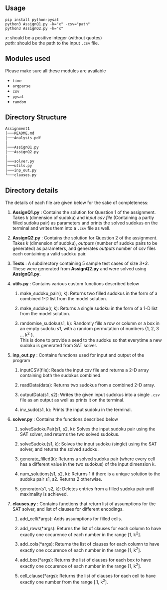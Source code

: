 ## Usage

```
pip install python-pysat
python3 AssignQ1.py -k="x" -csv="path"
python3 AssignQ2.py -k="x"
```
_x:_ should be a positive integer (without quotes)\
_path:_ should be the path to the input `.csv` file.

## Modules used
Please make sure all these modules are available
+ `time`
+ `argparse`
+ `csv`
+ `pysat`
+ `random`

## Directory Structure

```bash
Assignment1
│───README.md
│───Analysis.pdf
│   
│───AssignQ1.py
│───AssignQ2.py
│
│───solver.py
│───utils.py
│───inp_out.py
└───clauses.py
```

## Directory details 
The details of each file are given below for the sake of completeness:
1. **AssignQ1.py** : Contains the solution for Question 1 of the assignment. Takes _k_ (dimension of sudoku) and _input csv file_ (Containing a partly filled sudoku pair) as parameters and prints the solved sudokus on the terminal and writes them into a `.csv` file as well.

2. **AssignQ2.py** : Contains the solution for Question 2 of the assignment. Takes _k_ (dimension of sudoku), _outputs_ (number of sudoku pairs to be generated) as parameters, and generates _outputs_ number of csv files each containing a valid sudoku pair.

3.  **Tests** : A subdirectory containing 5 sample test cases of size _3*3_. These were generated from **AssignQ2.py** and were solved using **AssignQ1.py**.

4. **utils.py** : Contains various custom functions described below

    1. make_sudoku_pair(r, k): Returns two filled sudokus in the form of a combined 1-D list from the model solution.

    2. make_sudoku(r, k): Returns a single sudoku in the form of a 1-D list from the model solution.

    3. randomise_sudoku(s1, k): Randomly fills a row or column or a box in an empty sudoku _s1_, with a random permutation of numbers {1, 2, 3 ... k<sup>2</sup> }. \
    This is done to provide a seed to the sudoku so that everytime a new sudoku is generated from SAT solver.

5. **inp_out.py** : Contains functions used for input and output of the program

    1. inputCSV(file): Reads the input csv file and returns a 2-D array containing both the sudokus combined.
    
    2. readData(data): Returns two sudokus from a combined 2-D array.

    3. outputData(s1, s2): Writes the given input sudokus into a single `.csv` file as an output as well as prints it on the terminal.

    4. inv_sudo(s1, k): Prints the input sudoku in the terminal.

6. **solver.py** : Contains the functions described below
    
    1. solveSudokuPair(s1, s2, k): Solves the input sudoku pair using the SAT solver, and returns the two solved sudokus.

    2. solveSudoku(s1, k): Solves the input sudoku (single) using the SAT solver, and returns the solved sudoku.

    3. generate_filled(k): Returns a solved sudoku pair (where every cell has a different value in the two sudokus) of the input dimension k.

    4. num_solutions(s1, s2, k): Returns 1 if there is a unique solution to the sudoku pair s1, s2. 
    Returns 2 otherwise.

    5. generator(s1, s2, k): Deletes entries from a filled sudoku pair until maximality is achieved.
    
7. **clauses.py** : Contains functions that return list of assumptions for the SAT solver, and list of clauses for different encodings.

    1. add_cell(*args): Adds assumptions for filled cells.

    2. add_rows(*args): Returns the list of clauses for each column to have exactly one occurence of each number in the range [1, k<sup>2</sup>].
        
    3. add_cols(*args): Returns the list of clauses for each column to have exactly one occurence of each number in the range [1, k<sup>2</sup>].
    
    4. add_box(*args): Returns the list of clauses for each box to have exactly one occurence of each number in the range [1, k<sup>2</sup>].

    5. cell_clause(*args): Returns the list of clauses for each cell to have exactly one number from the range [.1, k<sup>2</sup>].

